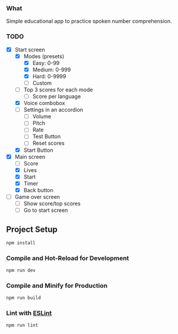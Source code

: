### What

Simple educational app to practice spoken number comprehension.

### TODO

- [x] Start screen
    - [x] Modes (presets)
        - [x] Easy: 0-99
        - [x] Medium: 0-999
        - [x] Hard: 0-9999
        - [ ] Custom
    - [ ] Top 3 scores for each mode
        - [ ] Score per language
    - [x] Voice combobox
    - [ ] Settings in an accordion
        - [ ] Volume
        - [ ] Pitch
        - [ ] Rate
        - [ ] Test Button
        - [ ] Reset scores
    - [x] Start Button
- [x] Main screen
    - [ ] Score
    - [x] Lives
    - [x] Start
    - [x] Timer
    - [x] Back button
- [ ] Game over screen
    - [ ] Show score/top scores
    - [ ] Go to start screen

## Project Setup

```sh
npm install
```

### Compile and Hot-Reload for Development

```sh
npm run dev
```

### Compile and Minify for Production

```sh
npm run build
```

### Lint with [ESLint](https://eslint.org/)

```sh
npm run lint
```
